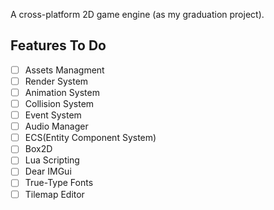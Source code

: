 A cross-platform 2D game engine (as my graduation project).

## Features To Do

- [ ] Assets Managment
- [ ] Render System
- [ ] Animation System
- [ ] Collision System
- [ ] Event System
- [ ] Audio Manager
- [ ] ECS(Entity Component System)
- [ ] Box2D
- [ ] Lua Scripting
- [ ] Dear IMGui
- [ ] True-Type Fonts
- [ ] Tilemap Editor